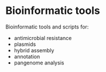 # Bioinformatic tools

Bioinformatic tools and scripts for:

- antimicrobial resistance
- plasmids
- hybrid assembly
- annotation
- pangenome analysis
